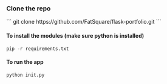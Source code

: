 
<h3>Clone the repo</h3>
```
git clone https://github.com/FatSquare/flask-portfolio.git
```

<h4>To install the modules (make sure python is installed)</h4>
 
 ```
pip -r requirements.txt
 ```
 
 <h4>To run the app</h4>
 
 ```
 python init.py
 ```
 

